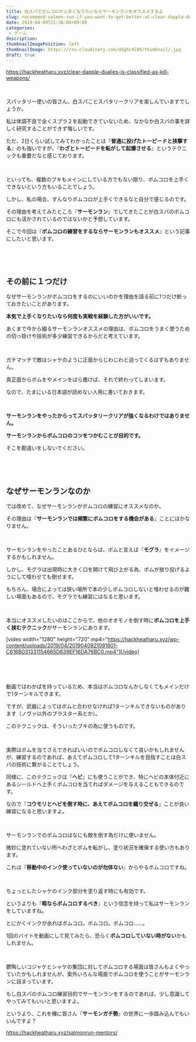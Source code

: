 ```yaml
---
title: 白スパでボムコロが上手くなりたいならサーモンランをオススメするよ
slug: recommend-salmon-run-if-you-want-to-get-better-at-clear-dapple-dualies
date: 2019-04-09T21:36:04+09:00
categories: 
 - ゲーム
description: 
thumbnailImagePosition: left
thumbnailImage: https://res.cloudinary.com/ddghc4l09/thumbnail/.jpg
draft: true
---
```


<!--more-->

https://hackheatharu.xyz/clear-dapple-dualies-is-classified-as-kill-weapons/

&nbsp;

スパッタリー使いの皆さん、白スパことスパタリークリアを楽しんでいますでしょうか。

私は体調不良で全くスプラ２を起動できていないため、なかなか白スパの事を詳しく研究することができず悔しいです。

ただ、2日くらい試してみてわかったことは『<strong>普通に投げたトーピードと挟撃する</strong>』のも強いですが、『<strong>わざとトーピードを転がして起爆させる</strong>』というテクニックも重要だなと感じております。

&nbsp;

といっても、複数のブキもメインにしている方でもない限り、ボムコロを上手くできないという方もいることでしょう。

しかし、私の場合、すんなりボムコロが上手くできるなと自分で感じるのです。

その理由を考えてみたところ『<strong>サーモンラン</strong>』でしてきたことが白スパのボムコロにも活かされているのではないかと予想しています。

そこで今回は『<strong>ボムコロの練習をするならサーモンランもオススメ</strong>』という記事にしたいと思います。

&nbsp;

&nbsp;
<h2>その前に１つだけ</h2>
なぜサーモンランがボムコロをするのにいいのかを理由を語る前に1つだけ断っておきたいことがあります。

<strong>本気で上手くなりたいなら何度も実戦を経験した方がいいです。</strong>

あくまで今から綴るサーモンランオススメの理由は、ボムコロをうまく使うための切っ掛けや技術が多少練習できるからだと考えています。

&nbsp;

ガチマッチで敵はシャケのように正面からじわじわと迫ってくるはずもありません。

真正面からボムをやメインをばら撒けば、それで終わってしまいます。

なので、たまにいる日本語が読めない人用に書いておきます。

&nbsp;

<strong>サーモンランをやったからってスパッタリークリアが強くなるわけではありません。</strong>

<strong>サーモンランからボムコロのコツをつかむことが目的です。</strong>

そこを勘違いをしないでください。

&nbsp;

&nbsp;
<h2>なぜサーモンランなのか</h2>
では改めて、なぜサーモンランがボムコロの練習にオススメなのか。

その理由は『<strong>サーモンランでは頻繁にボムコロをする機会がある</strong>』ことにほかなりません。

&nbsp;

サーモンランをやったことあるひとならば、ボムと言えば『<strong>モグラ</strong>』をイメージするかもしれません。

しかし、モグラは出現時に大きく口を開けて飛び上がる為、ボムが放り投げるようにして喰わせても倒せます。

もちろん、場合によっては狭い場所で本の少しボムコロしないと喰わせるのが難しい場面もあるので、モグラでも練習にはなると思います。

&nbsp;

本当にオススメしたいのはここからで、他のオオモノを倒す時に<strong>ボムコロを上手く挟むテクニック</strong>がサーモンランにあります。

[video width="1280" height="720" mp4="https://hackheatharu.xyz/wp-content/uploads/2019/04/2019040921091801-C616B031331154665D639EF16DA76BC0.mp4"][/video]

&nbsp;

&nbsp;

動画ではわかばを持っているため、本当はボムコロなんかしなくてもメインだけで1ターンキルできます。

ですが、武器によってはボムと合わせなければ1ターンキルできないものがあります（ノヴァ以外のブラスター系とか）。

このテクニックは、そういったブキの為に使うものです。

&nbsp;

実際はボムを当てさえできればいいのでボムコロしなくて良いかもしれませんが、練習するのであれば、あえてボムコロして1ターンキルを目指すことは白スパの技術に繋がることでしょう。

同様に、このテクニックは『<strong>ヘビ</strong>』にも使うことができ、特にヘビの本体付近にあるシールドへ上手くボムコロを当てればダメージを与えることもできるのです。

なので『<strong>コウモリとヘビを倒す時に、あえてボムコロを織り交ぜる</strong>』ことが良い練習になると思いますよ。

&nbsp;

サーモンランでのボムコロはなにも敵を倒す為だけに使いません。

微妙に塗れていない所へわざとボムを転がし、塗り状況を確保する使い方もあります。

これは『<strong>移動中のインク使っていないのが勿体ない</strong>』からやるボムコロですね。

&nbsp;

ちょっとしたシャケのインク部分を塗り返す時にも有効です。

というよりも『<strong>暇ならボムコロするべき</strong>』という信念を持って私はサーモンランをしていますね。

とにかくインクが余ればボムコロ。ボムコロ。ボムコロ……。

1回のバイトを動画にして見てみたら、恐らく<strong>ボムコロしていない時がない</strong>かもしれません。

&nbsp;

鬱陶しいコジャケとシャケの集団に対してボムコロする場面は皆さんもよくやっていたかもしれませんが、案外いろんな場面でボムコロを使うことがサーモンランに詰まっています。

もし白スパのボムコロ練習目的でサーモンランをするのであれば、少し意識してやってみてもいいと思いますよ。

というより、これを機に皆さん『<strong>サーモンガチ勢</strong>』の世界に一歩踏み込んでもいいんですよ？

https://hackheatharu.xyz/salmonrun-mentors/
